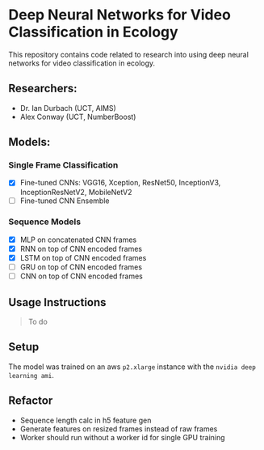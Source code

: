 # Deep Neural Networks for Video Classification in Ecology

This repository contains code related to research into using deep neural networks for video classification in ecology.

## Researchers:
* Dr. Ian Durbach (UCT, AIMS)
* Alex Conway (UCT, NumberBoost)

## Models:

### Single Frame Classification
* [x] Fine-tuned CNNs: VGG16, Xception, ResNet50, InceptionV3, InceptionResNetV2, MobileNetV2
* [ ] Fine-tuned CNN Ensemble

### Sequence Models
* [x] MLP on concatenated CNN frames 
* [x] RNN on top of CNN encoded frames
* [x] LSTM on top of CNN encoded frames
* [ ] GRU on top of CNN encoded frames
* [ ] CNN on top of CNN encoded frames

## Usage Instructions

> To do

## Setup

The model was trained on an aws `p2.xlarge` instance with the `nvidia deep learning ami`.


## Refactor

* Sequence length calc in h5 feature gen
* Generate features on resized frames instead of raw frames
* Worker should run without a worker id for single GPU training
